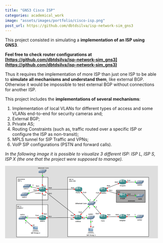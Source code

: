 ```yaml
---
title: "GNS3 Cisco ISP"
categories: academical_work
image: "assets/images/portfolio/cisco-isp.png"
post_url: https://github.com/dbtdsilva/isp-network-sim_gns3
---
```


This project consisted in simulating a **implementation of an ISP using GNS3**.

**Feel free to check router configurations at [https://github.com/dbtdsilva/isp-network-sim_gns3](https://github.com/dbtdsilva/isp-network-sim_gns3)**

Thus it requires the implementation of more ISP than just one ISP to be able to **simulate all mechanisms and understand them**, like external BGP. Otherwise it would be impossible to test external BGP without connections for another ISP.

This project includes the **implementations of several mechanisms**:
1. Implementation of local VLANs for different types of access and some VLANs end-to-end for security cameras and;
2. External BGP;
3. Private AS;
4. Routing Constraints (such as, traffic routed over a specific ISP or configure the ISP as non-transit);
5. MPLS tunnel for SIP Traffic and VPNs;
6. VoIP SIP configurations (PSTN and forward calls).

_In the following image it is possible to visualize 3 different ISP: ISP L, ISP S, ISP X (the one that the project were supposed to manage)._

![ISP Cisco GNS3](assets/images/portfolio/description/isp.png)